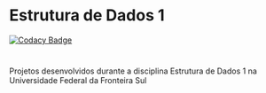 # Estrutura de Dados 1
[![Codacy Badge](https://api.codacy.com/project/badge/Grade/2987bd17e9c2457aa6c39680916b05a4)](https://www.codacy.com/app/FelipeWayne/Estrutura_de_Dados_1?utm_source=github.com&utm_medium=referral&utm_content=FelipeWayne/Estrutura_de_Dados_1&utm_campaign=badger)

#

Projetos desenvolvidos durante a disciplina Estrutura de Dados 1 na Universidade Federal da Fronteira Sul
